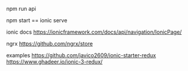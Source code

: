 npm run api

npm start == ionic serve

ionic docs
https://ionicframework.com/docs/api/navigation/IonicPage/

ngrx
https://github.com/ngrx/store

examples
https://github.com/javico2609/ionic-starter-redux
https://www.ghadeer.io/ionic-3-redux/